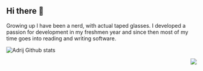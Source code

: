 ## Hi there 👋

Growing up I have been a nerd, with actual taped glasses. I developed a passion for development in my freshmen year and since then most of my time goes into reading and writing software.


![Adrij Github stats](https://github-readme-stats.vercel.app/api?username=adrijshikhar&count_private=true&show_icons=true&theme=github_dark)

<p align="center">
  
 <img align="right" 
src="https://github-readme-stats.vercel.app/api/top-langs/?username=adrijshikhar&hide=html&langs_count=16&layout=compact&theme=github_dark"
/>
</p>

